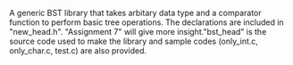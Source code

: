 A generic BST library that takes arbitary data type and a comparator function to perform basic tree operations. The declarations are included in "new_head.h". "Assignment 7" will give more insight."bst_head" is the source code used to make the library and sample codes (only_int.c, only_char.c, test.c) are also provided.
